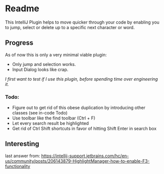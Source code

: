 # Readme

This IntelliJ Plugin helps to move quicker through your code by enabling you to jump, select or delete up to a specific next character or word.

## Progress

As of now this is only a very minimal viable plugin:
* Only jump and selection works.
* Input Dialog looks like crap.

*I first want to test if I use this plugin, before spending time over engineering it.*

### Todo:
* Figure out to get rid of this obese duplication by introducing other classes (see in-code Todo)
* Use toolbar like the find toolbar (Ctrl + F)
* Let every search result be highlighted
* Get rid of Ctrl Shift shortcuts in favor of hitting Shift Enter in search box

## Interesting

last answer from: https://intellij-support.jetbrains.com/hc/en-us/community/posts/206143879-HighlightManager-how-to-enable-F3-functionality